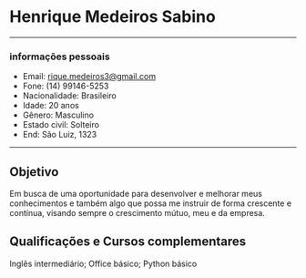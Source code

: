 # Henrique Medeiros Sabino 
---

### informações pessoais
- Email: rique.medeiros3@gmail.com
- Fone: (14) 99146-5253
- Nacionalidade: Brasileiro 
- Idade: 20 anos 
- Gênero: Masculino
- Estado civil: Solteiro
- End: São Luiz, 1323

---

## Objetivo

Em busca de uma oportunidade para desenvolver e melhorar meus
conhecimentos e também algo que possa me instruir de forma crescente e 
contínua, visando sempre o crescimento mútuo, meu e da empresa. 


## Qualificações e Cursos complementares

Inglês intermediário; Office básico; Python básico
